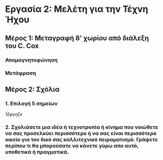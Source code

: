 # Εργασία 2: Μελέτη για την Τέχνη Ήχου 

## Μέρος 1: Μεταγραφή 8' χωρίου από διάλεξη του C. Cox
### Απομαγνητοφώνηση
### Μετάφραση

## Μέρος 2: Σχόλια
### 1. Επιλογή 5 σημείων
*1δφγηξκ*

### 2. Σχολιάσετε μια ιδέα ή τεχνοτροπία ή κίνημα που νοιώθετε να σας προσελκύει περισσότερο ή να σας είναι περισσότερο οικείο για τον δικό σας καλλιτεχνικό πειραματισμό. Γράψετε περίπου τι θα μπορούσατε να κάνετε γύρω απο αυτό, υποθετικά ή πραγματικά.
